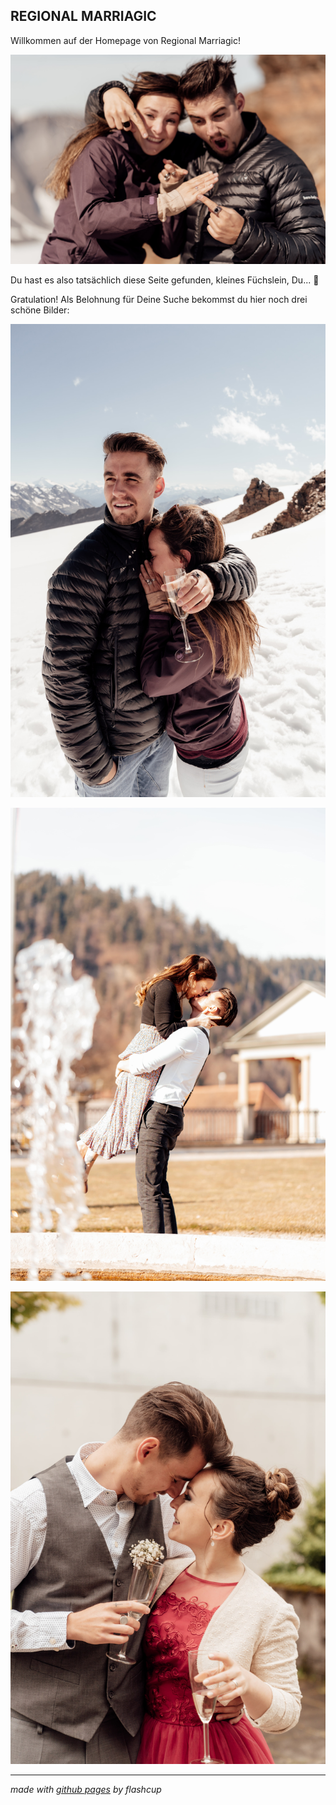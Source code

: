 ## REGIONAL MARRIAGIC

Willkommen auf der Homepage von Regional Marriagic!

![MiSi's engagement exitment](/assets/img/verlobung.jpg)

Du hast es also tatsächlich diese Seite gefunden, kleines Füchslein, Du... :muscle:

Gratulation! Als Belohnung für Deine Suche bekommst du hier noch drei schöne Bilder:

![MiSi's engagement hug](/assets/img/verlobung2.jpg)

![MiSi's fotoshoot](/assets/img/fotoshoot.jpg)

![MiSi's civil marriage](/assets/img/standesamt.jpg)


---
*made with [github pages](https://pages.github.com/) by flashcup*
